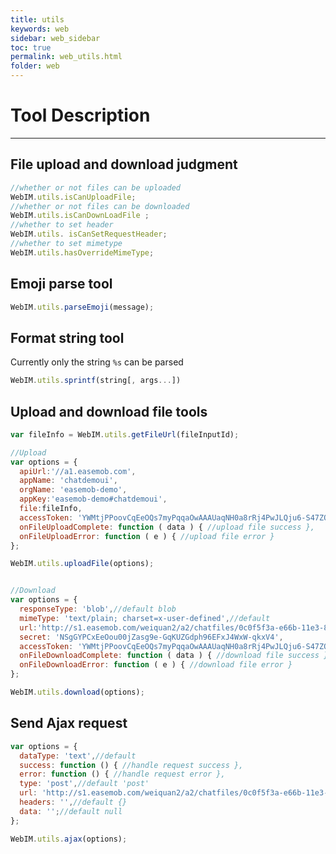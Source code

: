```yaml
---
title: utils
keywords: web
sidebar: web_sidebar
toc: true
permalink: web_utils.html
folder: web
---
```


# Tool Description 

------------------------------------------------------------------------

## File upload and download judgment

``` javascript
//whether or not files can be uploaded
WebIM.utils.isCanUploadFile;
//whether or not files can be downloaded
WebIM.utils.isCanDownLoadFile ;
//whether to set header 
WebIM.utils. isCanSetRequestHeader;
//whether to set mimetype
WebIM.utils.hasOverrideMimeType;
```

## Emoji parse tool

``` javascript
WebIM.utils.parseEmoji(message);
```

## Format string tool

Currently only the string `%s` can be parsed

``` javascript
WebIM.utils.sprintf(string[, args...])
```

## Upload and download file tools

``` javascript
var fileInfo = WebIM.utils.getFileUrl(fileInputId);

//Upload
var options = {
  apiUrl:'//a1.easemob.com',
  appName: 'chatdemoui',
  orgName: 'easemob-demo',
  appKey:'easemob-demo#chatdemoui',
  file:fileInfo,
  accessToken: 'YWMtjPPoovCqEeOQs7myPqqaOwAAAUaqNH0a8rRj4PwJLQju6-S47ZO6wYs3Lwo',
  onFileUploadComplete: function ( data ) { //upload file success },
  onFileUploadError: function ( e ) { //upload file error }
};

WebIM.utils.uploadFile(options);


//Download
var options = {
  responseType: 'blob',//default blob
  mimeType: 'text/plain; charset=x-user-defined',//default
  url:'http://s1.easemob.com/weiquan2/a2/chatfiles/0c0f5f3a-e66b-11e3-8863-f1c202c2b3ae',
  secret: 'NSgGYPCxEeOou00jZasg9e-GqKUZGdph96EFxJ4WxW-qkxV4',
  accessToken: 'YWMtjPPoovCqEeOQs7myPqqaOwAAAUaqNH0a8rRj4PwJLQju6-S47ZO6wYs3Lwo',
  onFileDownloadComplete: function ( data ) { //download file success },
  onFileDownloadError: function ( e ) { //download file error }
};

WebIM.utils.download(options);
```

## Send Ajax request

``` javascript
var options = {
  dataType: 'text',//default
  success: function () { //handle request success },
  error: function () { //handle request error },
  type: 'post',//default 'post'
  url: 'http://s1.easemob.com/weiquan2/a2/chatfiles/0c0f5f3a-e66b-11e3-8863-f1c202c2b3ae',
  headers: '',//default {}
  data: '';//default null
};

WebIM.utils.ajax(options);
```


